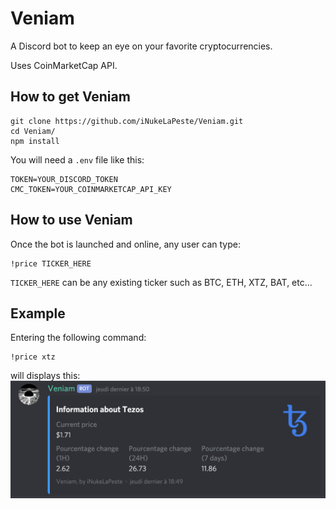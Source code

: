 # Veniam
A Discord bot to keep an eye on your favorite cryptocurrencies.

Uses CoinMarketCap API.

## How to get Veniam

```
git clone https://github.com/iNukeLaPeste/Veniam.git
cd Veniam/
npm install
```

You will need a `.env` file like this:
```
TOKEN=YOUR_DISCORD_TOKEN
CMC_TOKEN=YOUR_COINMARKETCAP_API_KEY
```

## How to use Veniam

Once the bot is launched and online, any user can type:
```
!price TICKER_HERE
```

`TICKER_HERE` can be any existing ticker such as BTC, ETH, XTZ, BAT, etc...

## Example

Entering the following command:
```
!price xtz
```
will displays this:
![XTZ Example](images/example_xtz.png)
